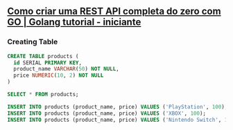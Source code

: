 ## [Como criar uma REST API completa do zero com GO | Golang tutorial - iniciante](https://www.youtube.com/watch?v=3p4mpId_ZU8)

### Creating Table
```sql
CREATE TABLE products (
  id SERIAL PRIMARY KEY,
  product_name VARCHAR(50) NOT NULL,
  price NUMERIC(10, 2) NOT NULL
)

SELECT * FROM products;

INSERT INTO products (product_name, price) VALUES ('PlayStation', 100);
INSERT INTO products (product_name, price) VALUES ('XBOX', 100);
INSERT INTO products (product_name, price) VALUES ('Nintendo Switch', 100);
```